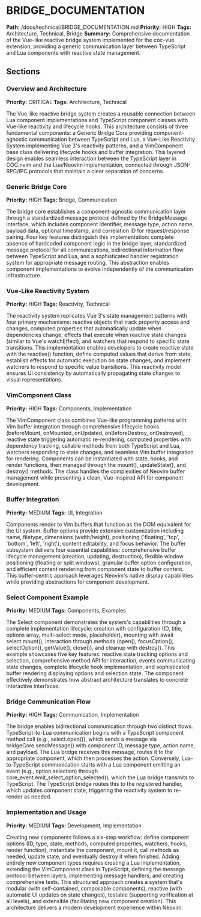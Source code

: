 # BRIDGE_DOCUMENTATION
**Path:** /docs/technical/BRIDGE_DOCUMENTATION.md
**Priority:** HIGH
**Tags:** Architecture, Technical, Bridge
**Summary:** Comprehensive documentation of the Vue-like reactive bridge system implemented for the coc-vue extension, providing a generic communication layer between TypeScript and Lua components with reactive state management.

## Sections

### Overview and Architecture
**Priority:** CRITICAL
**Tags:** Architecture, Technical

The Vue-like reactive bridge system creates a reusable connection between Lua component implementations and TypeScript component classes with Vue-like reactivity and lifecycle hooks. This architecture consists of three fundamental components: a Generic Bridge Core providing component-agnostic communication between TypeScript and Lua, a Vue-Like Reactivity System implementing Vue 3's reactivity patterns, and a VimComponent base class delivering lifecycle hooks and buffer integration. This layered design enables seamless interaction between the TypeScript layer in COC.nvim and the Lua/Neovim implementation, connected through JSON-RPC/IPC protocols that maintain a clear separation of concerns.

### Generic Bridge Core
**Priority:** HIGH
**Tags:** Bridge, Communication

The bridge core establishes a component-agnostic communication layer through a standardized message protocol defined by the BridgeMessage interface, which includes component identifier, message type, action name, payload data, optional timestamp, and correlation ID for request/response pairing. Four key features distinguish this implementation: complete absence of hardcoded component logic in the bridge layer, standardized message protocol for all communications, bidirectional information flow between TypeScript and Lua, and a sophisticated handler registration system for appropriate message routing. This abstraction enables component implementations to evolve independently of the communication infrastructure.

### Vue-Like Reactivity System
**Priority:** HIGH
**Tags:** Reactivity, Technical

The reactivity system replicates Vue 3's state management patterns with four primary mechanisms: reactive objects that track property access and changes, computed properties that automatically update when dependencies change, effects that execute when reactive state changes (similar to Vue's watchEffect), and watchers that respond to specific state transitions. This implementation enables developers to create reactive state with the reactive() function, define computed values that derive from state, establish effects for automatic execution on state changes, and implement watchers to respond to specific value transitions. This reactivity model ensures UI consistency by automatically propagating state changes to visual representations.

### VimComponent Class
**Priority:** HIGH
**Tags:** Components, Implementation

The VimComponent class combines Vue-like programming patterns with Vim buffer integration through comprehensive lifecycle hooks (beforeMount, onMounted, onUpdated, onBeforeDestroy, onDestroyed), reactive state triggering automatic re-rendering, computed properties with dependency tracking, callable methods from both TypeScript and Lua, watchers responding to state changes, and seamless Vim buffer integration for rendering. Components can be instantiated with state, hooks, and render functions, then managed through the mount(), updateState(), and destroy() methods. The class handles the complexities of Neovim buffer management while presenting a clean, Vue-inspired API for component development.

### Buffer Integration
**Priority:** MEDIUM
**Tags:** UI, Integration

Components render to Vim buffers that function as the DOM equivalent for the UI system. Buffer options provide extensive customization including name, filetype, dimensions (width/height), positioning ('floating', 'top', 'bottom', 'left', 'right'), content editability, and focus behavior. The buffer subsystem delivers four essential capabilities: comprehensive buffer lifecycle management (creation, updating, destruction), flexible window positioning (floating or split windows), granular buffer option configuration, and efficient content rendering from component state to buffer content. This buffer-centric approach leverages Neovim's native display capabilities while providing abstractions for component development.

### Select Component Example
**Priority:** MEDIUM
**Tags:** Components, Examples

The Select component demonstrates the system's capabilities through a complete implementation lifecycle: creation with configuration (ID, title, options array, multi-select mode, placeholder), mounting with await select.mount(), interaction through methods (open(), focusOption(), selectOption(), getValue(), close()), and cleanup with destroy(). This example showcases five key features: reactive state tracking options and selection, comprehensive method API for interaction, events communicating state changes, complete lifecycle hook implementation, and sophisticated buffer rendering displaying options and selection state. The component effectively demonstrates how abstract architecture translates to concrete interactive interfaces.

### Bridge Communication Flow
**Priority:** HIGH
**Tags:** Communication, Implementation

The bridge enables bidirectional communication through two distinct flows. TypeScript-to-Lua communication begins with a TypeScript component method call (e.g., select.open()), which sends a message via bridgeCore.sendMessage() with component ID, message type, action name, and payload. The Lua bridge receives this message, routes it to the appropriate component, which then processes the action. Conversely, Lua-to-TypeScript communication starts with a Lua component emitting an event (e.g., option selection) through core_event.emit_select_option_selected(), which the Lua bridge transmits to TypeScript. The TypeScript bridge routes this to the registered handler, which updates component state, triggering the reactivity system to re-render as needed.

### Implementation and Usage
**Priority:** MEDIUM
**Tags:** Development, Implementation

Creating new components follows a six-step workflow: define component options (ID, type, state, methods, computed properties, watchers, hooks, render function), instantiate the component, mount it, call methods as needed, update state, and eventually destroy it when finished. Adding entirely new component types requires creating a Lua implementation, extending the VimComponent class in TypeScript, defining the message protocol between layers, implementing message handlers, and creating comprehensive tests. This structured approach creates a system that's modular (with self-contained, composable components), reactive (with automatic UI updates on state changes), testable (supporting verification at all levels), and extensible (facilitating new component creation). This architecture delivers a modern development experience within Neovim.

